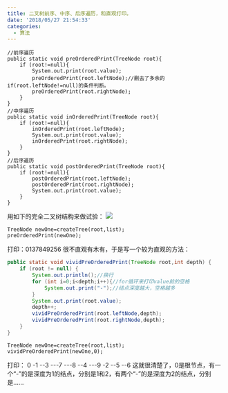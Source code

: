 ```yaml
---
title: 二叉树前序、中序、后序遍历，和直观打印。
date: '2018/05/27 21:54:33'
categories:
  - 算法
---
```


```
//前序遍历
public static void preOrderedPrint(TreeNode root){
    if (root!=null){
        System.out.print(root.value);
        preOrderedPrint(root.leftNode);//删去了多余的if(root.leftNode!=null)的条件判断。
        preOrderedPrint(root.rightNode);
    }
}
//中序遍历
public static void inOrderedPrint(TreeNode root){
    if (root!=null){
        inOrderedPrint(root.leftNode);
        System.out.print(root.value);
        inOrderedPrint(root.rightNode);
    }
}
//后序遍历
public static void postOrderedPrint(TreeNode root){
    if (root!=null){
        postOrderedPrint(root.leftNode);
        postOrderedPrint(root.rightNode);
        System.out.print(root.value);
    }
}
```

用如下的完全二叉树结构来做试验：
![](https://upload-images.jianshu.io/upload_images/7177220-8fbb5962aa2f6679.png?imageMogr2/auto-orient/strip%7CimageView2/2/w/1240)
```
TreeNode newOne=createTree(root,list);
preOrderedPrint(newOne);
```
打印：0137849256
很不直观有木有，于是写一个较为直观的方法：
``` java
public static void vividPreOrderedPrint(TreeNode root,int depth) {
    if (root != null) {
        System.out.println();//换行
        for (int i=0;i<depth;i++){//for循环来打印value前的空格
            System.out.print("-");//结点深度越大，空格越多
        }
        System.out.print(root.value);
        depth++;
        vividPreOrderedPrint(root.leftNode,depth);
        vividPreOrderedPrint(root.rightNode,depth);
    }
}
```
```
TreeNode newOne=createTree(root,list); 
vividPreOrderedPrint(newOne,0);
```
打印：
0
-1
--3
---7
---8
--4
---9
-2
--5
--6
这就很清楚了，0是根节点，有一个“-”的是深度为1的结点，分别是1和2，有两个“-”的是深度为2的结点，分别是......
                                                                                                                                                                                                                                                                                                                                                                                                                                                                                                                                                                                                                                                                                                                                                                                                                                                                                                                                                                                                                                                                                                                                                                                                                                                                                                                                                                                                                                                                                                                                                                                                                                                                                                                                                                                                                                                                                                                                                                                                                                                                                                                                                                                                                                                                                                                                                                                                                                                                                                                                                                                                                                                                                                                                                                                                                                                                                                                                                                                                                                                                                                                                                                                                                                                                                                                                                                                                                                                                                                                                                                                                                                                                                                                                                                                                                                                                                                                                                                                                                                                                                                                                                                                                                                                                                                                                                                                                                                                                                                                                                                                                                                                                                                                                                                                                                                                                                                                                                                                                                                                                                                                                                                                                                                                                                                                                                                                                                                                                                                                                                                                                                                                                                                                                                                                                                                                                                                                                                                                                                                                                                                                                                                                                                                                                                                                                                                                                                                                                                                                                                                                                                                                                                                                                                                                                                                                                                                                                                                                                                                                                                                                                                                                                                                                                                                                                                                                                                                                                                                                                                                                                                                                                                                                                                                                                                                                                                                                                                                                                                                                                                                                                                                                                                                                                                                                                                                                                                                                                                                                                                                                                                                                                                                                                                                                            